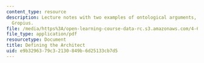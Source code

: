```yaml
---
content_type: resource
description: Lecture notes with two examples of ontological arguments, Vitruvius and
  Gropius.
file: /media/https%3A/open-learning-course-data-rc.s3.amazonaws.com/4-607-thinking-about-architecture-in-history-and-at-present-fall-2009/e9b3296379c32130849b6d25133cb7d5_MIT4_607F09_lec06.pdf
file_type: application/pdf
resourcetype: Document
title: Defining the Architect
uid: e9b32963-79c3-2130-849b-6d25133cb7d5
---
```

